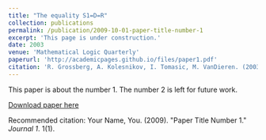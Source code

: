 ```yaml
---
title: "The equality S1=D=R"
collection: publications
permalink: /publication/2009-10-01-paper-title-number-1
excerpt: 'This page is under construction.'
date: 2003
venue: 'Mathematical Logic Quarterly'
paperurl: 'http://academicpages.github.io/files/paper1.pdf'
citation: 'R. Grossberg, A. Kolesnikov, I. Tomasic, M. VanDieren. (2003). &quot;The equality S1=D=R.&quot; <i>Mathematical Logic Quarterly</i>. <b>49</b> 115--128.'
---
```

This paper is about the number 1. The number 2 is left for future work.

[Download paper here](http://academicpages.github.io/files/paper1.pdf)

Recommended citation: Your Name, You. (2009). "Paper Title Number 1." <i>Journal 1</i>. 1(1).